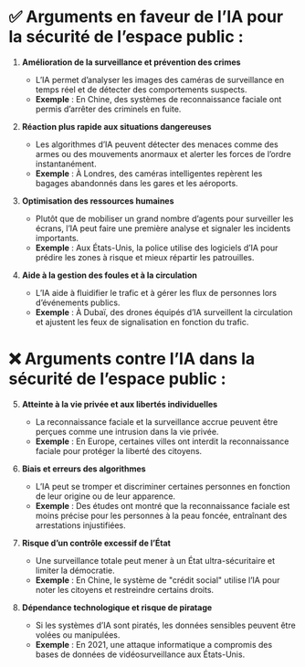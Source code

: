 # ✅ **Arguments en faveur de l’IA pour la sécurité de l’espace public :**

1. **Amélioration de la surveillance et prévention des crimes**

   * L’IA permet d’analyser les images des caméras de surveillance en temps réel et de détecter des comportements suspects.
   * **Exemple** : En Chine, des systèmes de reconnaissance faciale ont permis d’arrêter des criminels en fuite.
2. **Réaction plus rapide aux situations dangereuses**

   * Les algorithmes d’IA peuvent détecter des menaces comme des armes ou des mouvements anormaux et alerter les forces de l’ordre instantanément.
   * **Exemple** : À Londres, des caméras intelligentes repèrent les bagages abandonnés dans les gares et les aéroports.
3. **Optimisation des ressources humaines**

   * Plutôt que de mobiliser un grand nombre d’agents pour surveiller les écrans, l’IA peut faire une première analyse et signaler les incidents importants.
   * **Exemple** : Aux États-Unis, la police utilise des logiciels d’IA pour prédire les zones à risque et mieux répartir les patrouilles.
4. **Aide à la gestion des foules et à la circulation**

   * L’IA aide à fluidifier le trafic et à gérer les flux de personnes lors d’événements publics.
   * **Exemple** : À Dubaï, des drones équipés d’IA surveillent la circulation et ajustent les feux de signalisation en fonction du trafic.

# ❌ **Arguments contre l’IA dans la sécurité de l’espace public :**

5. **Atteinte à la vie privée et aux libertés individuelles**

   * La reconnaissance faciale et la surveillance accrue peuvent être perçues comme une intrusion dans la vie privée.
   * **Exemple** : En Europe, certaines villes ont interdit la reconnaissance faciale pour protéger la liberté des citoyens.
6. **Biais et erreurs des algorithmes**

   * L’IA peut se tromper et discriminer certaines personnes en fonction de leur origine ou de leur apparence.
   * **Exemple** : Des études ont montré que la reconnaissance faciale est moins précise pour les personnes à la peau foncée, entraînant des arrestations injustifiées.
7. **Risque d’un contrôle excessif de l’État**

   * Une surveillance totale peut mener à un État ultra-sécuritaire et limiter la démocratie.
   * **Exemple** : En Chine, le système de "crédit social" utilise l’IA pour noter les citoyens et restreindre certains droits.
8. **Dépendance technologique et risque de piratage**

   * Si les systèmes d’IA sont piratés, les données sensibles peuvent être volées ou manipulées.
   * **Exemple** : En 2021, une attaque informatique a compromis des bases de données de vidéosurveillance aux États-Unis.
